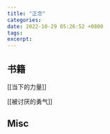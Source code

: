 ```yaml
---
title: "正念"
categories: 
date: 2022-10-29 05:26:52 +0800
tags: 
excerpt: 
---
```




## 书籍

[[当下的力量]]

[[被讨厌的勇气]]




## Misc



